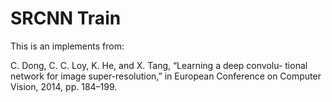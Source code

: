 # SRCNN Train

This is an implements from:

C. Dong, C. C. Loy, K. He, and X. Tang, “Learning a deep convolu- tional network for image super-resolution,” in European Conference on Computer Vision, 2014, pp. 184–199.
